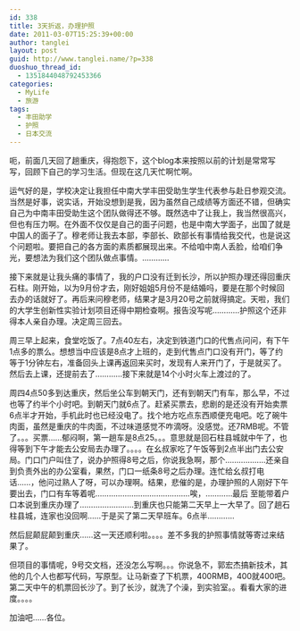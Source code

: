```yaml
---
id: 338
title: 3天折返，办理护照
date: 2011-03-07T15:25:39+00:00
author: tanglei
layout: post
guid: http://www.tanglei.name/?p=338
duoshuo_thread_id:
  - 1351844048792453366
categories:
  - MyLife
  - 旅游
tags:
  - 丰田助学
  - 护照
  - 日本交流
---
```

呃，前面几天回了趟重庆，得抱怨下，这个blog本来按照以前的计划是常常写写，回顾下自己的学习生活。但现在这几天忙啊忙啊。
  
运气好的是，学校决定让我担任中南大学丰田受助生学生代表参与赴日参观交流。当然是好事，说实话，开始没想到是我，因为虽然自己成绩等方面还不错，但确实自己为中南丰田受助生这个团队做得还不够。既然选中了让我上，我当然很高兴，但也有压力啊。在外面不仅仅是自己的面子问题，也是中南大学面子，出国了就是中国人的面子了。穆老师让我去本部，李部长、欧部长有事情给我交代，也是说这个问题啦。要把自己的各方面的素质都展现出来。不给咱中南人丢脸，给咱们争光，要想法为我们这个团队做点事情。…………
  
接下来就是让我头痛的事情了，我的户口没有迁到长沙，所以护照办理还得回重庆石柱。刚开始，以为9月份才去，刚好姐姐5月份不是结婚吗，要是在那个时候回去办的话就好了。再后来问穆老师，结果才是3月20号之前就得搞定。天啦，我们的大学生创新性实验计划项目还得中期检查啊。报告没写呢…………护照这个还非得本人亲自办理。决定周三回去。
  
周三早上起来，食堂吃饭了。7点40左右，决定到铁道门口的代售点问问，有下午1点多的票么。想想当中应该是8点才上班的，走到代售点门口没有开门，等了约等于1分钟左右，准备回头上课再返回来买时，发现有人来开门了，于是就买了。然后去上课，还提前去了…………接下来就是14个小时火车上渡过的了。
  
周四4点50多到达重庆，然后坐公车到朝天门，还有到朝天门有车，那么早，不过也等了约半个小时吧。到朝天门就6点了。赶紧买票去，悲剧的是还没有开始卖票6点半才开始，手机此时也已经没电了。找个地方吃点东西顺便充电吧。吃了碗牛肉面，虽然是重庆的牛肉面，不过味道感觉不咋滴呀。没感觉。还7RMB呢。不管了。。。买票……郁闷啊，第一趟车是8点25。。。意思就是回石柱县城就中午了，也得等到下午才能去公安局去办理了。。。。在幺叔家吃了午饭等到2点半出门去公安局。门口门户叫住了，说办护照得8号之后，你说我急啊，那个………………还亲自到负责外出的办公室看，果然，门口一纸条8号之后办理。连忙给幺叔打电话……，他问过熟人了呀，可以办理啊。结果，悲催的是，办理护照的人刚好下午要出去，门口有车等着呢……………………………………唉，…………最后 至能带着户口本说到重庆办理了……………………到重庆也只能第二天早上一大早了。回了趟石柱县城，连家也没回啊……于是买了第二天早班车。6点半…………
  
然后屁颠屁颠到重庆……这一天还顺利啦。。。。差不多我的护照事情就等寄过来结果了。
  
但项目的事情呢，9号交文档，还没怎么写啊。。。你说急不，郭宏杰搞新技术，其他的几个人也都写代码，写原型。让马新查了下机票，400RMB，400就400吧。第二天中午的机票回长沙了。到了长沙，就洗了个澡，到实验室。。看看大家的进度。。。。
  
加油吧……各位。
